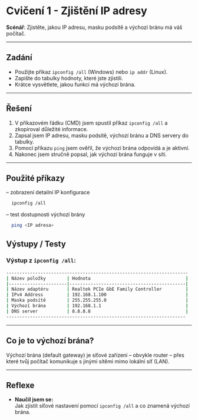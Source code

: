 # Cvičení 1 - Zjištění IP adresy

**Scénář**: Zjistěte, jakou IP adresu, masku podsítě a výchozí bránu má váš počítač.

---

## Zadání
- Použijte příkaz `ipconfig /all` (Windows) nebo `ip addr` (Linux).
- Zapište do tabulky hodnoty, které jste zjistili.
- Krátce vysvětlete, jakou funkci má výchozí brána.

---

## Řešení

1. V příkazovém řádku (CMD) jsem spustil příkaz `ipconfig /all` a zkopíroval důležité informace.  
2. Zapsal jsem IP adresu, masku podsítě, výchozí bránu a DNS servery do tabulky.  
3. Pomocí příkazu `ping` jsem ověřil, že výchozí brána odpovídá a je aktivní.  
4. Nakonec jsem stručně popsal, jak výchozí brána funguje v síti.

---

## Použité příkazy
– zobrazení detailní IP konfigurace
```bash
  ipconfig /all
```
– test dostupnosti výchozí brány
```bash 
  ping <IP adresa> 
```
## Výstupy / Testy
### Výstup z `ipconfig /all`:

```bash
---------------------------------------------------------------------
| Název položky        | Hodnota                                    |
|----------------------|--------------------------------------------|
| Název adaptéru       | Realtek PCIe GbE Family Controller         |
| IPv4 Address         | 192.168.1.100                              |
| Maska podsítě        | 255.255.255.0                              |
| Výchozí brána        | 192.168.1.1                                |
| DNS server           | 8.8.8.8                                    |
--------------------------------------------------------------------
```

---
## Co je to výchozí brána? 

Výchozí brána (default gateway) je síťové zařízení – obvykle router – přes které tvůj počítač komunikuje s jinými sítěmi mimo lokální síť (LAN).  

---

## Reflexe

- **Naučil jsem se:**  
  Jak zjistit síťové nastavení pomocí `ipconfig /all` a co znamená výchozí brána.

